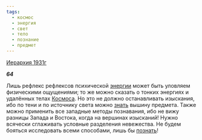 ```yaml
---
tags:
  - космос
  - энергия
  - свет
  - тело
  - познание
  - предмет
---
```

[Иерархия 1931г](https://127.0.0.1:4002/agni/1931)

___64___

Лишь рефлекс рефлексов психической [энергии](../../../tags/#[энергия](../../../tags/#энергия)) может быть уловляем физическими ощущениями; то же можно сказать о тонких энергиях и удалённых телах [Космоса](../../../tags/#космос). Но это не должно останавливать изыскания, ибо по тени и по источнику света можно [знать](../../../tags/#познание) вышину предмета. Также можно применить все западные методы познавания, ибо не вижу разницы Запада и Востока, когда на вершинах изысканий! Нужно всячески сглаживать условные разделения невежества. Не будем бояться исследовать всеми способами, лишь бы [познать](../../../tags/#познание)!   

